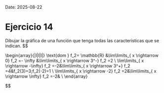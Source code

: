 Date: 2025-08-22

# Ejercicio 14

 
Dibujar la gráfica de una función que tenga todas las características que se indican.
$$

\begin{array}{|l|l|l|}
   \text{dom } f_2= \mathbb{R} &\lim\limits_{ x \rightarrow  0}  f_2 =- \infty &\lim\limits_{ x \rightarrow  3^-}  f_2 =2 \\ \lim\limits_{ x \rightarrow  -\infty}  f_2 =-2&\lim\limits_{ x \rightarrow  3^+}  f_2 =4&f_2(3)=3;f_2(-2)=1 \\ \lim\limits_{ x \rightarrow  -2}  f_2 =2&\lim\limits_{ x \rightarrow  \infty}  f_2 =-2& \\ 
\end{array}

$$